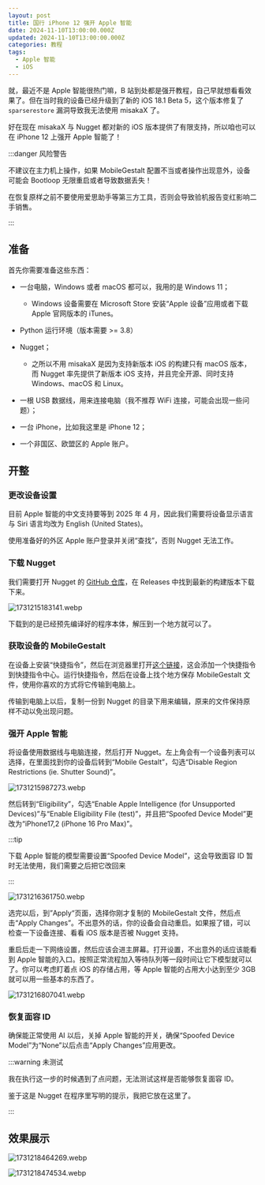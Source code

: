 ```yaml
---
layout: post
title: 国行 iPhone 12 强开 Apple 智能
date: 2024-11-10T13:00:00.000Z
updated: 2024-11-10T13:00:00.000Z
categories: 教程
tags:
  - Apple 智能
  - iOS
---
```


就，最近不是 Apple 智能很热门嘛，B 站到处都是强开教程，自己早就想看看效果了。但在当时我的设备已经升级到了新的 iOS 18.1 Beta 5，这个版本修复了 `sparserestore` 漏洞导致我无法使用 misakaX 了。

好在现在 misakaX 与 Nugget 都对新的 iOS 版本提供了有限支持，所以咱也可以在 iPhone 12 上强开 Apple 智能了！

<!-- more -->

:::danger 风险警告

不建议在主力机上操作，如果 MobileGestalt 配置不当或者操作出现意外，设备可能会 Bootloop 无限重启或者导致数据丢失！

在恢复原样之前不要使用爱思助手等第三方工具，否则会导致验机报告变红影响二手销售。

:::

## 准备

首先你需要准备这些东西：

- 一台电脑，Windows 或者 macOS 都可以，我用的是 Windows 11；
  
  - Windows 设备需要在 Microsoft Store 安装“Apple 设备”应用或者下载 Apple 官网版本的 iTunes。

- Python 运行环境（版本需要 >= 3.8）

- Nugget；
  
  - 之所以不用 misakaX 是因为支持新版本 iOS 的构建只有 macOS 版本，而 Nugget 率先提供了新版本 iOS 支持，并且完全开源、同时支持 Windows、macOS 和 Linux。

- 一根 USB 数据线，用来连接电脑（我不推荐 WiFi 连接，可能会出现一些问题）；

- 一台 iPhone，比如我这里是 iPhone 12；

- 一个非国区、欧盟区的 Apple 账户。

## 开整

### 更改设备设置

目前 Apple 智能的中文支持要等到 2025 年 4 月，因此我们需要将设备显示语言与 Siri 语言均改为 English (United States)。

使用准备好的外区 Apple 账户登录并关闭“查找”，否则 Nugget 无法工作。

### 下载 Nugget

我们需要打开 Nugget 的 [GitHub 仓库](https://github.com/leminlimez/Nugget)，在 Releases 中找到最新的构建版本下载下来。

![1731215183141.webp](https://objects.lihaoyu.cn/bigcake-blog-images/2024/11/10/67303f536dc65.webp)

下载到的是已经预先编译好的程序本体，解压到一个地方就可以了。

### 获取设备的 MobileGestalt

在设备上安装“快捷指令”，然后在浏览器里打开[这个链接](https://www.icloud.com/shortcuts/d6f0a136ddda4714a80750512911c53b)，这会添加一个快捷指令到快捷指令中心。运行快捷指令，然后在设备上找个地方保存 MobileGestalt 文件，使用你喜欢的方式将它传输到电脑上。

传输到电脑上以后，复制一份到 Nugget 的目录下用来编辑，原来的文件保持原样不动以免出现问题。

### 强开 Apple 智能

将设备使用数据线与电脑连接，然后打开 Nugget。左上角会有一个设备列表可以选择，在里面找到你的设备后转到“Mobile Gestalt”，勾选“Disable Region Restrictions (ie. Shutter Sound)”。

![1731215987273.webp](https://objects.lihaoyu.cn/bigcake-blog-images/2024/11/10/6730427694cbf.webp)

然后转到“Eligibility”，勾选“Enable Apple Intelligence (for Unsupported Devices)”与“Enable Eligibility File (test)”，并且把“Spoofed Device Model”更改为“iPhone17,2 (iPhone 16 Pro Max)”。

:::tip

下载 Apple 智能的模型需要设置“Spoofed Device Model”，这会导致面容 ID 暂时无法使用，我们需要之后把它改回来

:::

![1731216361750.webp](https://objects.lihaoyu.cn/bigcake-blog-images/2024/11/10/673043eb8d957.webp)

选完以后，到”Apply“页面，选择你刚才复制的 MobileGestalt 文件，然后点击“Apply Changes”。不出意外的话，你的设备会自动重启。如果报了错，可以检查一下设备连接、看看 iOS 版本是否被 Nugget 支持。

重启后走一下网络设置，然后应该会进主屏幕。打开设置，不出意外的话应该能看到 Apple 智能的入口。按照正常流程加入等待队列等一段时间让它下模型就可以了。你可以考虑盯着点 iOS 的存储占用，等 Apple 智能的占用大小达到至少 3GB 就可以用一些基本的东西了。

![1731216807041.webp](https://objects.lihaoyu.cn/bigcake-blog-images/2024/11/10/673045a967b74.webp)

### 恢复面容 ID

确保能正常使用 AI 以后，关掉 Apple 智能的开关，确保“Spoofed Device Model”为“None”以后点击“Apply Changes”应用更改。

:::warning 未测试

我在执行这一步的时候遇到了点问题，无法测试这样是否能够恢复面容 ID。

鉴于这是 Nugget 在程序里写明的提示，我把它放在这里了。

:::

## 效果展示

<div grid="~ cols-2" pb="4">

![1731218464269.webp](https://objects.lihaoyu.cn/bigcake-blog-images/2024/11/10/67304c227da7c.webp)

![1731218474534.webp](https://objects.lihaoyu.cn/bigcake-blog-images/2024/11/10/67304c39e12cb.webp)

</div>



